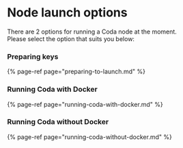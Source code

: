# Node launch options

There are 2 options for running a Coda node at the moment.   
Please select the option that suits you below:

### Preparing keys

{% page-ref page="preparing-to-launch.md" %}

### Running Coda with Docker

{% page-ref page="running-coda-with-docker.md" %}

### Running Coda without Docker

{% page-ref page="running-coda-without-docker.md" %}



